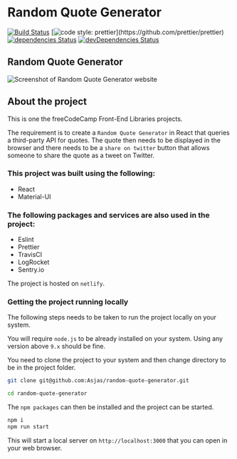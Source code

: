 # Random Quote Generator

[![Build Status](https://travis-ci.org/Asjas/random-quote-generator.svg?branch=master)](https://travis-ci.org/Asjas/random-quote-generator)
[![code style: prettier](https://img.shields.io/badge/code_style-prettier-ff69b4.svg?)](https://github.com/prettier/prettier)
[![dependencies Status](https://david-dm.org/asjas/freecodecamp-random-quote-generator/status.svg)](https://david-dm.org/asjas/freecodecamp-random-quote-generator)
[![devDependencies Status](https://david-dm.org/asjas/freecodecamp-random-quote-generator/dev-status.svg)](https://david-dm.org/asjas/freecodecamp-random-quote-generator?type=dev)

## Random Quote Generator

![Screenshot of Random Quote Generator website](https://res.cloudinary.com/asjas/image/upload/v1546331029/freecodecamp%20projects/randomquotegenerator.png 'Image that shows how the Random Quote Generator website looks')

## About the project

This is one the freeCodeCamp Front-End Libraries projects.

The requirement is to create a `Random Quote Generator` in React that queries a third-party API for quotes. The quote
then needs to be displayed in the browser and there needs to be a `share on twitter` button that allows someone to share
the quote as a tweet on Twitter.

### This project was built using the following:

- React
- Material-UI

### The following packages and services are also used in the project:

- Eslint
- Prettier
- TravisCI
- LogRocket
- Sentry.io

The project is hosted on `netlify`.

### Getting the project running locally

The following steps needs to be taken to run the project locally on your system.

You will require `node.js` to be already installed on your system. Using any version above `9.x` should be fine.

You need to clone the project to your system and then change directory to be in the project folder.

```sh
git clone git@github.com:Asjas/random-quote-generator.git

cd random-quote-generator
```

The `npm packages` can then be installed and the project can be started.

```sh
npm i
npm run start
```

This will start a local server on `http://localhost:3000` that you can open in your web browser.
